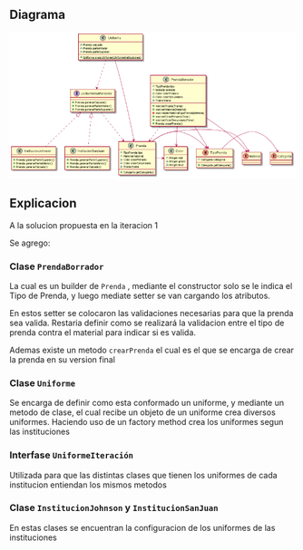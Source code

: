 ## Diagrama

![Diagrama](img/iteracion2.png)

## Explicacion

A la solucion propuesta en la iteracion 1

Se agrego:

### Clase `PrendaBorrador`

La cual es un builder de `Prenda` , mediante el constructor solo se le indica el Tipo de Prenda, y luego mediate setter se van cargando los atributos. 

En estos setter se colocaron las validaciones necesarias para que la prenda sea valida. Restaria definir como se realizará la validacion entre el tipo de prenda contra el material para indicar si es valida.

Ademas existe un metodo `crearPrenda` el cual es el que se encarga de crear la prenda en su version final


### Clase `Uniforme`

Se encarga de definir como esta conformado un uniforme, y mediante un metodo de clase, el cual recibe un objeto de un uniforme crea diversos uniformes. Haciendo uso de un factory method crea los uniformes segun las instituciones

### Interfase `UniformeIteración`

Utilizada para que las distintas clases que tienen los uniformes de cada institucion entiendan los mismos metodos

### Clase `InstitucionJohnson` y `InstitucionSanJuan`

En estas clases se encuentran la configuracion de los uniformes de las instituciones

